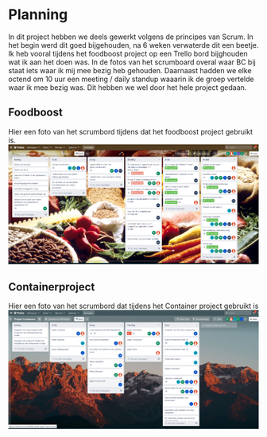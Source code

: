 # Planning

In dit project hebben we deels gewerkt volgens de principes van Scrum. 
In het begin werd dit goed bijgehouden, na 6 weken verwaterde dit een beetje. Ik heb vooral tijdens het foodboost project op een Trello bord bijghouden wat ik aan het doen was. In de fotos van het scrumboard overal waar BC bij staat iets waar ik mij mee bezig heb gehouden.
Daarnaast hadden we elke octend om 10 uur een meeting / daily standup waaarin ik de groep vertelde waar ik mee bezig was. Dit hebben we wel door het hele project gedaan.

## Foodboost
Hier een foto van het scrumbord tijdens dat het foodboost project gebruikt is.
![Scrumbord foodboost](https://github.com/Bram-tenCate/Minor-datascience/blob/main/scrum%20foodboost.png)

## Containerproject
Hier een foto van het scrumbord dat tijdens het Container project gebruikt is
![Scrumbord foodboost](https://github.com/Bram-tenCate/Minor-datascience/blob/main/scrum%20containerproject.png)
